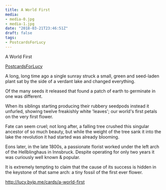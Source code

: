 ```yaml
---
title: A World First
media:
- media-0.jpg
- media-1.jpg
date: "2018-03-21T23:46:51Z"
draft: false
tags:
- PostcardsForLucy
---
```

A World First

[PostcardsForLucy](/tags/postcardsforlucy)



A long, long time ago a single sunray struck a small, green and seed-laden plant sat by the side of a verdant lake and changed everything.



Of the many seeds it released that found a patch of earth to germinate in one was different.



When its siblings starting producing their rubbery seedpods instead it unfurled, showing twelve freakishly white 'leaves'; our world's first petals on the very first flower.



Fate can seem cruel; not long after, a falling tree crushed this singular ancestor of so much beauty, but while the weight of the tree sank it into the lake the revolution it had started was already blooming.



Eons later, in the late 1800s, a passionate florist worked under the left arch of the Hellblinghaus in Innsbruck. Despite operating for only two years it was curiously well known & popular.



It is extremely tempting to claim that the cause of its success is hidden in the keystone of that same arch: a tiny fossil of the first ever flower.



http://lucy.byjp.me/cards/a-world-first
